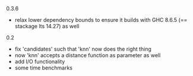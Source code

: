 0.3.6

- relax lower dependency bounds to ensure it builds with GHC 8.6.5 (== stackage lts 14.27) as well

0.2

- fix 'candidates' such that 'knn' now does the right thing
- now 'knn' accepts a distance function as parameter as well
- add I/O functionality
- some time benchmarks
